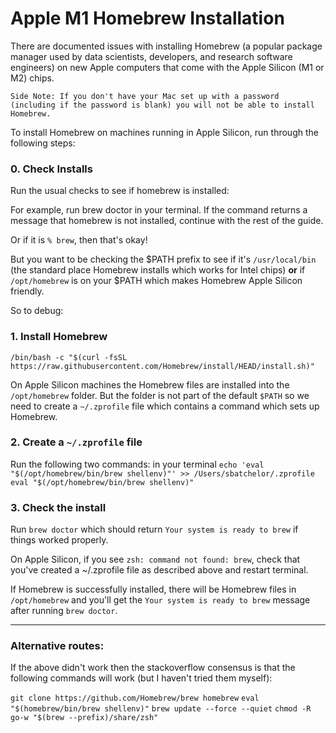# Apple M1 Homebrew Installation 

There are documented issues with installing Homebrew (a popular package manager used by data scientists, developers, and research software engineers) on new Apple computers that come with the Apple Silicon (M1 or M2) chips. 

`Side Note: If you don't have your Mac set up with a password (including if the password is blank) you will not be able to install Homebrew.`

To install Homebrew on machines running in Apple Silicon, run through the following steps:

### 0.  Check Installs 

Run the usual checks to see if homebrew is installed:

For example, run brew doctor in your terminal. If the command returns a message that homebrew is not installed, continue with the rest of the guide.

Or if it is `% brew`, then that's okay! 

But you want to be checking the $PATH prefix to see if it's `/usr/local/bin` (the standard place Homebrew installs which works for Intel chips) **or** if `/opt/homebrew` is on your $PATH which makes Homebrew Apple Silicon friendly. 

So to debug:

### 1. Install Homebrew
`/bin/bash -c "$(curl -fsSL https://raw.githubusercontent.com/Homebrew/install/HEAD/install.sh)"`

On Apple Silicon machines the Homebrew files are installed into the `/opt/homebrew` folder. But the folder is not part of the default `$PATH` so we need to create a `~/.zprofile` file which contains a command which sets up Homebrew.

### 2. Create a `~/.zprofile` file
Run the following two commands: in your terminal
`echo 'eval "$(/opt/homebrew/bin/brew shellenv)"' >> /Users/sbatchelor/.zprofile`
`eval "$(/opt/homebrew/bin/brew shellenv)"`

### 3. Check the install 

Run `brew doctor` which should return `Your system is ready to brew` if things worked properly. 

On Apple Silicon, if you see `zsh: command not found: brew`, check that you've created a ~/.zprofile file as described above and restart terminal.

If Homebrew is successfully installed, there will be Homebrew files in `/opt/homebrew` and you'll get the `Your system is ready to brew` message after running `brew doctor`. 

--- 

### Alternative routes:

If the above didn't work then the stackoverflow consensus is that the following commands will work (but I haven't tried them myself): 

`git clone https://github.com/Homebrew/brew homebrew`
`eval "$(homebrew/bin/brew shellenv)"`
`brew update --force --quiet`
`chmod -R go-w "$(brew --prefix)/share/zsh"`
